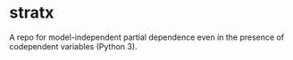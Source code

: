 # stratx

A repo for model-independent partial dependence even in the presence of codependent variables (Python 3).
